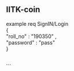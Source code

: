 ## IITK-coin

example req SignIN/Login <br>
{ <br>
 <t>   "roll_no" : "190350" , <br>
 <t> "password" : "pass" <br>
} <br>

<br>
```